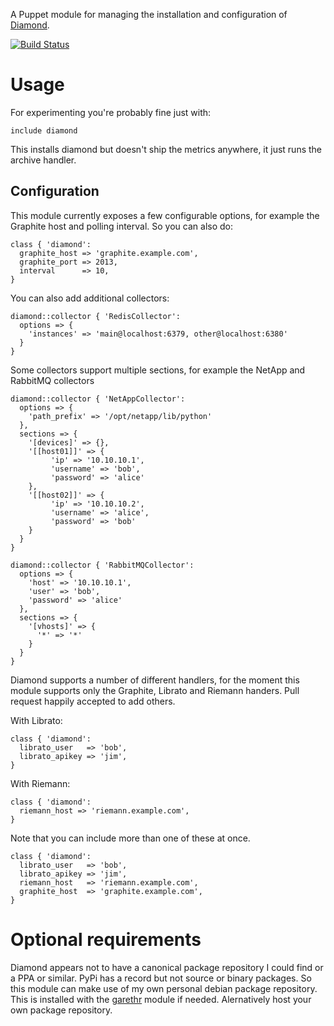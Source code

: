 A Puppet module for managing the installation and configuration of
[Diamond](https://github.com/BrightcoveOS/Diamond).

[![Build
Status](https://secure.travis-ci.org/garethr/garethr-diamond.png)](http://travis-ci.org/garethr/garethr-diamond)

# Usage

For experimenting you're probably fine just with:

```puppet
include diamond
```

This installs diamond but doesn't ship the metrics anywhere, it just
runs the archive handler.

## Configuration

This module currently exposes a few configurable options, for example 
the Graphite host and polling interval. So you can also do:

```puppet
class { 'diamond':
  graphite_host => 'graphite.example.com',
  graphite_port => 2013,
  interval      => 10,
}
```

You can also add additional collectors:

```puppet
diamond::collector { 'RedisCollector':
  options => {
    'instances' => 'main@localhost:6379, other@localhost:6380'
  }
}
```

Some collectors support multiple sections, for example the NetApp and RabbitMQ collectors

```puppet
diamond::collector { 'NetAppCollector':
  options => {
    'path_prefix' => '/opt/netapp/lib/python'
  },
  sections => {
    '[devices]' => {},
    '[[host01]]' => {
         'ip' => '10.10.10.1',
         'username' => 'bob',
         'password' => 'alice'
    },
    '[[host02]]' => {
         'ip' => '10.10.10.2',
         'username' => 'alice',
         'password' => 'bob'
    }
  }
}

diamond::collector { 'RabbitMQCollector':
  options => {
    'host' => '10.10.10.1',
    'user' => 'bob',
    'password' => 'alice'
  },
  sections => {
    '[vhosts]' => {
      '*' => '*'
    }
  }
}
```

Diamond supports a number of different handlers, for the moment this
module supports only the Graphite, Librato and Riemann handers. Pull request
happily accepted to add others.

With Librato:

```puppet
class { 'diamond':
  librato_user   => 'bob',
  librato_apikey => 'jim',
}
```

With Riemann:

```puppet
class { 'diamond':
  riemann_host => 'riemann.example.com',
}
```

Note that you can include more than one of these at once.

```puppet
class { 'diamond':
  librato_user   => 'bob',
  librato_apikey => 'jim',
  riemann_host   => 'riemann.example.com',
  graphite_host  => 'graphite.example.com',
}
```

# Optional requirements

Diamond appears not to have a canonical package repository I could find
or a PPA or similar. PyPi has a record but not source or binary
packages. So this module can make use of my own personal debian package
repository. This is installed with the
[garethr](https://github.com/garethr/garethr-garethr) module if needed.
Alernatively host your own package repository.
